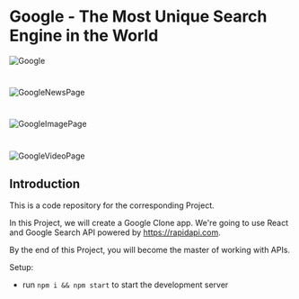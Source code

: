 # Google - The Most Unique Search Engine in the World

![Google](https://i.ibb.co/b6dNVxJ/google.png)

#

![GoogleNewsPage](https://i.ibb.co/3R70mpj/google-News-Page.png)

#

![GoogleImagePage](https://i.ibb.co/prHYFv9/IMAGESPAGEGOOGLE.png)

#

![GoogleVideoPage](https://i.ibb.co/H2p1rgH/videos-page-google.png)

## Introduction

This is a code repository for the corresponding Project.

In this Project, we will create a Google Clone app. We're going to use React and Google Search API powered by https://rapidapi.com.

By the end of this Project, you will become the master of working with APIs.

Setup:

- run `npm i && npm start` to start the development server
